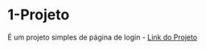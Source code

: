 # 1-Projeto
É um projeto simples de página de login - 
[Link do Projeto](https://origamiamassado.github.io/1-Projeto/)
